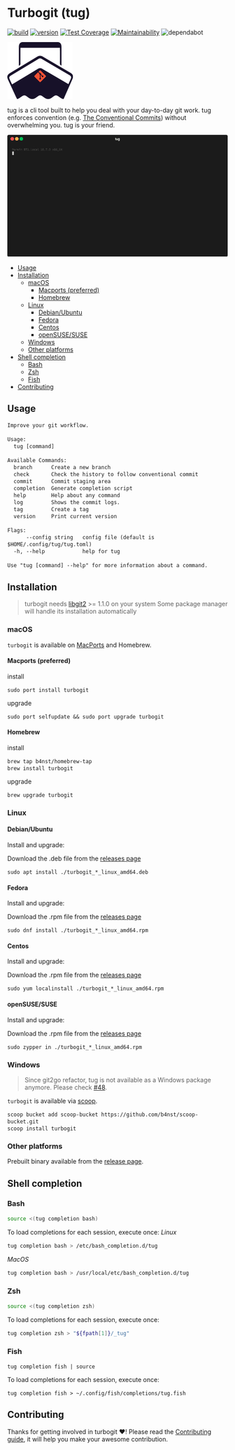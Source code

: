 <!-- omit in toc -->
# Turbogit (tug)

[![build](https://github.com/b4nst/turbogit/workflows/Go/badge.svg)](https://github.com/b4nst/turbogit/actions?query=workflow%3AGo)
[![version](https://img.shields.io/github/v/release/b4nst/turbogit?include_prereleases&label=latest&logo=ferrari)](https://github.com/b4nst/turbogit/releases/latest)
[![Test Coverage](https://api.codeclimate.com/v1/badges/5173f55b5e67109d3ca5/test_coverage)](https://codeclimate.com/github/b4nst/turbogit/test_coverage)
[![Maintainability](https://api.codeclimate.com/v1/badges/5173f55b5e67109d3ca5/maintainability)](https://codeclimate.com/github/b4nst/turbogit/maintainability)
![dependabot](https://api.dependabot.com/badges/status?host=github&repo=b4nst/turbogit)

![logo](assets/tu_logo.png)

tug is a cli tool built to help you deal with your day-to-day git work.
tug enforces convention (e.g. [The Conventional Commits](https://www.conventionalcommits.org/en/v1.0.0/))
without overwhelming you. tug is your friend.

![tug example](assets/tug.gif)

- [Usage](#usage)
- [Installation](#installation)
  - [macOS](#macos)
    - [Macports (preferred)](#macports-preferred)
    - [Homebrew](#homebrew)
  - [Linux](#linux)
    - [Debian/Ubuntu](#debianubuntu)
    - [Fedora](#fedora)
    - [Centos](#centos)
    - [openSUSE/SUSE](#opensusesuse)
  - [Windows](#windows)
  - [Other platforms](#other-platforms)
- [Shell completion](#shell-completion)
  - [Bash](#bash)
  - [Zsh](#zsh)
  - [Fish](#fish)
- [Contributing](#contributing)

## Usage

```shell
Improve your git workflow.

Usage:
  tug [command]

Available Commands:
  branch      Create a new branch
  check       Check the history to follow conventional commit
  commit      Commit staging area
  completion  Generate completion script
  help        Help about any command
  log         Shows the commit logs.
  tag         Create a tag
  version     Print current version

Flags:
      --config string   config file (default is $HOME/.config/tug/tug.toml)
  -h, --help            help for tug

Use "tug [command] --help" for more information about a command.
```

## Installation

> turbogit needs [libgit2](https://github.com/libgit2/libgit2) >= 1.1.0 on your system
> Some package manager will handle its installation automatically

### macOS

`turbogit` is available on [MacPorts](https://www.macports.org/install.php) and Homebrew.

#### Macports (preferred)

install

```shell
sudo port install turbogit
```

upgrade

```shell
sudo port selfupdate && sudo port upgrade turbogit
```

#### Homebrew

install

```shell
brew tap b4nst/homebrew-tap
brew install turbogit
```

upgrade

```shell
brew upgrade turbogit
```

### Linux

#### Debian/Ubuntu

Install and upgrade:

Download the .deb file from the [releases page](https://github.com/b4nst/turbogit/releases/latest)

```shell
sudo apt install ./turbogit_*_linux_amd64.deb
```

#### Fedora

Install and upgrade:

Download the .rpm file from the [releases page](https://github.com/b4nst/turbogit/releases/latest)

```shell
sudo dnf install ./turbogit_*_linux_amd64.rpm
```

#### Centos

Install and upgrade:

Download the .rpm file from the [releases page](https://github.com/b4nst/turbogit/releases/latest)

```shell
sudo yum localinstall ./turbogit_*_linux_amd64.rpm
```

#### openSUSE/SUSE

Install and upgrade:

Download the .rpm file from the [releases page](https://github.com/b4nst/turbogit/releases/latest)

```shell
sudo zypper in ./turbogit_*_linux_amd64.rpm
```

### Windows

> Since git2go refactor, tug is not available as a Windows package anymore.
> Please check [#48](https://github.com/b4nst/turbogit/issues/48).

`turbogit` is available via [scoop](https://scoop.sh).

```shell
scoop bucket add scoop-bucket https://github.com/b4nst/scoop-bucket.git
scoop install turbogit
```

### Other platforms

Prebuilt binary available from the [release page](https://github.com/b4nst/turbogit/releases/latest).

## Shell completion

### Bash

```bash
source <(tug completion bash)
```

To load completions for each session, execute once:
*Linux*

```bash
tug completion bash > /etc/bash_completion.d/tug
```

*MacOS*

```bash
tug completion bash > /usr/local/etc/bash_completion.d/tug
```

### Zsh

```zsh
source <(tug completion zsh)
```

To load completions for each session, execute once:

```zsh
tug completion zsh > "${fpath[1]}/_tug"
```

### Fish

```shell
tug completion fish | source
```

To load completions for each session, execute once:

```shell
tug completion fish > ~/.config/fish/completions/tug.fish
```

## Contributing

Thanks for getting involved in turbogit ❤️! Please read the [Contributing guide](CONTRIBUTING.md),
it will help you make your awesome contribution.
